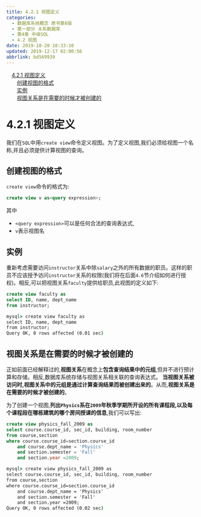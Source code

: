 ```yaml
---
title: 4.2.1 视图定义
categories: 
  - 数据库系统概念 原书第6版
  - 第一部分 关系数据库
  - 第4章 中级SQL
  - 4.2 视图
date: 2019-10-20 18:33:10
updated: 2019-12-17 02:00:56
abbrlink: bd569939
---
```

<div id='my_toc'><a href="/ReadingNotes/bd569939/#4-2-1-视图定义" class="header_1">4.2.1 视图定义</a>&nbsp;<br><a href="/ReadingNotes/bd569939/#创建视图的格式" class="header_2">创建视图的格式</a>&nbsp;<br><a href="/ReadingNotes/bd569939/#实例" class="header_2">实例</a>&nbsp;<br><a href="/ReadingNotes/bd569939/#视图关系是在需要的时候才被创建的" class="header_2">视图关系是在需要的时候才被创建的</a>&nbsp;<br></div>
<style>.header_1{margin-left: 1em;}.header_2{margin-left: 2em;}.header_3{margin-left: 3em;}.header_4{margin-left: 4em;}.header_5{margin-left: 5em;}.header_6{margin-left: 6em;}</style>
<!--more-->
<script>if (navigator.platform.search('arm')==-1){document.getElementById('my_toc').style.display = 'none';}var e,p = document.getElementsByTagName('p');while (p.length>0) {e = p[0];e.parentElement.removeChild(e);}</script>

<!--end-->
<!--SSTStart-->
# 4.2.1 视图定义 #
我们在`SQL`中用`create view`命令定义视图。为了定义视图,我们必须给视图一个名称,并且必须提供计算视图的查询。 
## 创建视图的格式 ##
`create view`命令的格式为:
```sql
create view v as<query expression>;
```
其中
- `<query expression>`可以是任何合法的查询表达式,
- `v`表示视图名

## 实例 ##
重新考虑需要访问`instructor`关系中除`salary`之外的所有数据的职员。这样的职员不应该授予访问`instructor`关系的权限(我们将在后面`4.6`节介绍如何进行授权)。相反,可以把视图关系`faculty`提供给职员,此视图的定义如下:
```sql
create view faculty as
select ID, name, dept_name
from instructor;
```
```cmd
mysql> create view faculty as
select ID, name, dept_name
from instructor;
Query OK, 0 rows affected (0.01 sec)

```
## 视图关系是在需要的时候才被创建的 ##
正如前面已经解释过的,**视图关系**在概念上**包含查询结果中的元组**,但并不进行预计算和存储。相反,数据库系统存储与视图关系相关联的查询表达式。
**当视图关系被访问时,视图关系中的元组是通过计算查询结果而被创建出来的**。从而,**视图关系是在需要的时候才被创建的**。

为了创建一个视图,**列出`Physics`系在`2009`年秋季学期所开设的所有课程段,以及每个课程段在哪栋建筑的哪个房间授课的信息**,我们可以写出:
```sql
create view physics_fall_2009 as
select course.course_id, sec_id, building, room_number
from course,section
where course.course_id=section.course_id
    and course.dept_name = 'Physics'
    and section.semester = 'Fall'
    and section.year =2009;
```
```cmd
mysql> create view physics_fall_2009 as
select course.course_id, sec_id, building, room_number
from course,section
where course.course_id=section.course_id
    and course.dept_name = 'Physics'
    and section.semester = 'Fall'
    and section.year =2009;
Query OK, 0 rows affected (0.02 sec)
```
<!--SSTStop-->

